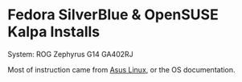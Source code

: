 # Fedora SilverBlue & OpenSUSE Kalpa Installs
System: ROG Zephyrus G14 GA402RJ

Most of instruction came from [Asus Linux](asus-linux.org), or the OS documentation.
